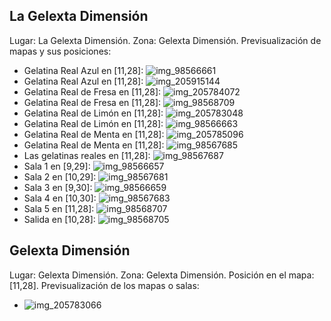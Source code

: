 ## La Gelexta Dimensión
Lugar: La Gelexta Dimensión.
Zona: Gelexta Dimensión.
Previsualización de mapas y sus posiciones:
- Gelatina Real Azul en [11,28]: ![img_98566661](https://media.discordapp.net/attachments/1115311447145193482/1115371754530021496/98566661.jpg)
- Gelatina Real Azul en [11,28]: ![img_205915144](https://media.discordapp.net/attachments/1115311447145193482/1115348145283534949/205915144.jpg)
- Gelatina Real de Fresa en [11,28]: ![img_205784072](https://media.discordapp.net/attachments/1115311447145193482/1115347755502682183/205784072.jpg)
- Gelatina Real de Fresa en [11,28]: ![img_98568709](https://media.discordapp.net/attachments/1115311447145193482/1115371792366837760/98568709.jpg)
- Gelatina Real de Limón en [11,28]: ![img_205783048](https://media.discordapp.net/attachments/1115311447145193482/1115347683582955590/205783048.jpg)
- Gelatina Real de Limón en [11,28]: ![img_98566663](https://media.discordapp.net/attachments/1115311447145193482/1115371756455215124/98566663.jpg)
- Gelatina Real de Menta en [11,28]: ![img_205785096](https://media.discordapp.net/attachments/1115311447145193482/1115347828760387754/205785096.jpg)
- Gelatina Real de Menta en [11,28]: ![img_98567685](https://media.discordapp.net/attachments/1115311447145193482/1115371762859913308/98567685.jpg)
- Las gelatinas reales en [11,28]: ![img_98567687](https://media.discordapp.net/attachments/1115311447145193482/1115371784674480159/98567687.jpg)
- Sala 1 en [9,29]: ![img_98566657](https://media.discordapp.net/attachments/1115311447145193482/1115371749748523189/98566657.jpg)
- Sala 2 en [10,29]: ![img_98567681](https://media.discordapp.net/attachments/1115311447145193482/1115371758787240086/98567681.jpg)
- Sala 3 en [9,30]: ![img_98566659](https://media.discordapp.net/attachments/1115311447145193482/1115371752516751370/98566659.jpg)
- Sala 4 en [10,30]: ![img_98567683](https://media.discordapp.net/attachments/1115311447145193482/1115371760276213880/98567683.jpg)
- Sala 5 en [11,28]: ![img_98568707](https://media.discordapp.net/attachments/1115311447145193482/1115371790655570011/98568707.jpg)
- Salida en [10,28]: ![img_98568705](https://media.discordapp.net/attachments/1115311447145193482/1115371788185108540/98568705.jpg)

## Gelexta Dimensión
Lugar: Gelexta Dimensión.
Zona: Gelexta Dimensión.
Posición en el mapa: [11,28].
Previsualización de los mapas o salas:
- ![img_205783066](https://media.discordapp.net/attachments/1115311447145193482/1115347718781538506/205783066.jpg)
